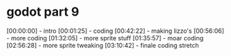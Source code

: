 # godot part 9

[00:00:00] - intro
[00:01:25] - coding
[00:42:22] - making lizzo's
[00:56:06] - more coding
[01:32:05] - more sprite stuff
[01:35:57] - moar coding
[02:56:28] - more sprite tweaking
[03:10:42] - finale coding stretch
